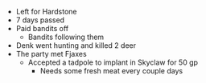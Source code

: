- Left for Hardstone
- 7 days passed
- Paid bandits off
	- Bandits following them
- Denk went hunting and killed 2 deer
- The party met Fjaxes
	- Accepted a tadpole to implant in Skyclaw for 50 gp
		- Needs some fresh meat every couple days